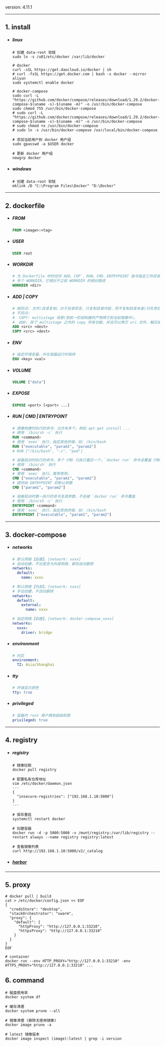 



version: 4.11.1

------

## 1. install

- ##### linux

  ```shell
  # 创建 data-root 软链
  sudo ln -s /u01/etc/docker /var/lib/docker
  
  # docker
  curl -sSL https://get.daocloud.io/docker | sh
  # curl -fsSL https://get.docker.com | bash -s docker --mirror aliyun
  sudo systemctl enable docker
  
  # docker-compose
  sudo curl -L "https://github.com/docker/compose/releases/download/1.29.2/docker-compose-$(uname -s)-$(uname -m)" -o /usr/bin/docker-compose
  sudo chmod 755 /usr/bin/docker-compose
  # sudo curl -L "https://github.com/docker/compose/releases/download/1.29.2/docker-compose-$(uname -s)-$(uname -m)" -o /usr/bin/docker-compose
  # sudo chmod +x /usr/bin/docker-compose
  # sudo ln -s /usr/bin/docker-compose /usr/local/bin/docker-compose
  
  # 添加当前用户到 docker 用户组
  sudo gpasswd -a $USER docker
  
  # 更新 docker 用户组
  newgrp docker
  ```

- ##### windows

  ```shell
  # 创建 data-root 软链
  mklink /D "C:\Program Files\Docker" "D:\Docker"
  ```

------

## 2. dockerfile

- ##### FROM

  ```dockerfile
  FROM <image>:<tag>
  ```

- ##### USER

  ```dockerfile
  USER root
  ```

- ##### WORKDIR

  ```dockerfile
  # 为 Dockerfile 中的任何 ADD、COP`、RUN、CMD、ENTRYPOINT 指令指定工作目录。
  # 多个 WORKDIR，它相对于之前 WORKDIR 的相对路径
  WORKDIR <dir>
  ```

- ##### ADD | COPY

  ```dockerfile
  # 相同点: 文件/目录复制。对于目录而言，只复制目录内容，而不复制目录本身(只负责目录下文件)。
  # 不同点:
  #  COPY: multistage 场景(把前一阶段构建的产物拷贝到当前镜像中)。
  #  ADD: 除了 multistage 之外的 copy 所有功能，并且可以拷贝 uri 文件、解压缩文件并添加至镜像中。
  ADD <src> <dest>
  COPY <src> <dest>
  ```

- ##### ENV

  ```dockerfile
  # 指定环境变量，并在容器运行时保持
  ENV <key> <val>
  ```

- ##### VOLUME

  ```dockerfile
  VOLUME ["data"]
  ```

- ##### EXPOSE

  ```dockerfile
  EXPOSE <port> [<port> ...]
  ```

- ##### RUN | CMD | ENTRYPOINT

  ```dockerfile
  # 镜像构建时执行的命令，允许有多个。例如 apt-get install ...
  # 使用 `/bin/sh -c` 执行
  RUN <command>
  # 使用 `exec` 执行，指定其他终端，如: /bin/bash
  RUN ["executable", "param1", "param2"]
  # RUN ["/bin/bash", "-c", "pwd"]
  
  # 容器启动时执行的命令，多个 CMD 只执行最后一个。`docker run` 命令会覆盖 CMD 参数。
  # 使用 `/bin/sh` 执行
  CMD <command>
  # 使用 `exec` 执行。推荐使用。
  CMD ["executable", "param1", "param2"]
  # 提供给 ENTRYPOINT 的默认参数
  CMD ["param1", "param2"]
  
  # 容器启动时第一执行的命令及其参数。不会被 `docker run` 命令覆盖
  # 使用 `/bin/sh -c` 执行
  ENTRYPOINT <command>
  # 使用 `exec` 执行，指定其他终端，如: /bin/bash
  ENTRYPOINT ["executable", "param1", "param2"]
  ```

------

## 3. docker-compose

- ##### networks

  ```yml
  # 默认网络【自建】。[network: xxxx]
  # 自动创建，不论是否为外部网络，都将自动删除
  networks:
    default:
      name: xxxx
      
  # 默认网络【外部】。[network: xxxx]
  # 手动创建，不自动删除
  networks:
    default:
      external:
        name: xxxx
      
  # 指定网络【自建】。[network: docker-compose_xxxx]
  networks:
    xxxx:
      driver: bridge
  ```
  
- ##### environment

  ```yml
  # 时区
  environment:
    TZ: Asia/Shanghai
  ```

- ##### tty

  ```yml
  # 终端显示颜色
  tty: true
  ```

- ##### privileged

  ```yml
  # 容器内 root 用户拥有超级权限
  privileged: true
  ```

------

## 4.  registry

- ##### registry

  ```shell
  # 镜像拉取
  docker pull registry
  
  # 配置私有仓库地址
  vim /etc/docker/daemon.json
  ···
  {
    "insecure-registries": ["192.168.1.10:5000"]
  }
  ···
  
  # 保存重启
  systemctl restart docker
  
  # 创建容器
  docker run -d -p 5000:5000 -v /munt/registry:/var/lib/registry --restart always --name registry registry:latest
  
  # 查看镜像列表
  curl http://192.168.1.10:5000/v2/_catalog
  ```
  
- ##### [harbor](harbor/README.md)


------

## 5. proxy

```shell
# docker pull | build
cat > /etc/docker/config.json << EOF
{
  "credsStore": "desktop",
  "stackOrchestrator": "swarm",
  "proxy": {
    "default": {
      "httpProxy": "http://127.0.0.1:33210",
      "httpsProxy": "http://127.0.0.1:33210"
    }
  }
}
EOF

# container
docker run --env HTTP_PROXY="http://127.0.0.1:33210" -env HTTPS_PROXY="http://127.0.0.1:33210" ...
```

## 6. command

```shell
# 磁盘使用率
docker system df

# 缓存清理
docker system prune --all

# 镜像清理 (删除无使用镜像)
docker image prune -a

# latest 镜像版本
docker image inspect (image):latest | grep -i version
```
